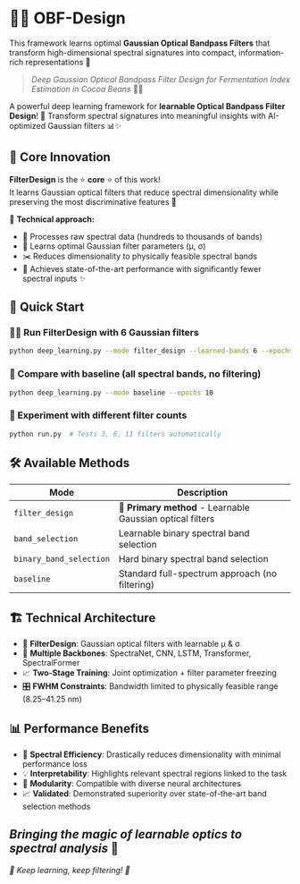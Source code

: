 # 🌈📸 OBF-Design

This framework learns optimal **Gaussian Optical Bandpass Filters** that transform high-dimensional spectral signatures into compact, information-rich representations 🌟

> *Deep Gaussian Optical Bandpass Filter Design for Fermentation Index Estimation in Cocoa Beans* 🔬💫

A powerful deep learning framework for **learnable Optical Bandpass Filter Design**! 🎯 Transform spectral signatures into meaningful insights with AI-optimized Gaussian filters 📊✨

## 🎨 Core Innovation

**FilterDesign** is the ⭐ **core** ⭐ of this work!  
It learns Gaussian optical filters that reduce spectral dimensionality while preserving the most discriminative features 🌟

🔬 **Technical approach:**
- 📡 Processes raw spectral data (hundreds to thousands of bands)
- 🧠 Learns optimal Gaussian filter parameters (μ, σ) 
- ✂️ Reduces dimensionality to physically feasible spectral bands
- 🎯 Achieves state-of-the-art performance with significantly fewer spectral inputs ✨

## 🚀 Quick Start


### 🏃‍♀️ Run FilterDesign with 6 Gaussian filters
```bash
python deep_learning.py --mode filter_design --learned-bands 6 --epochs 10
```

### 🔄 Compare with baseline (all spectral bands, no filtering)
```bash
python deep_learning.py --mode baseline --epochs 10
```

### 🎲 Experiment with different filter counts
```bash
python run.py  # Tests 3, 6, 11 filters automatically
```

## 🛠️ Available Methods

| Mode | Description |
|------|-------------|
| `filter_design` | 🌟 **Primary method** - Learnable Gaussian optical filters |
| `band_selection` | Learnable binary spectral band selection |
| `binary_band_selection` | Hard binary spectral band selection |
| `baseline` | Standard full-spectrum approach (no filtering) |

## 🏗️ Technical Architecture

- 🧪 **FilterDesign**: Gaussian optical filters with learnable μ & σ  
- 🤖 **Multiple Backbones**: SpectraNet, CNN, LSTM, Transformer, SpectralFormer  
- 📈 **Two-Stage Training**: Joint optimization + filter parameter freezing  
- 🎛️ **FWHM Constraints**: Bandwidth limited to physically feasible range (8.25–41.25 nm)

## 📊 Performance Benefits

- 🎯 **Spectral Efficiency**: Drastically reduces dimensionality with minimal performance loss  
- 💡 **Interpretability**: Highlights relevant spectral regions linked to the task  
- 🔧 **Modularity**: Compatible with diverse neural architectures  
- 📈 **Validated**: Demonstrated superiority over state-of-the-art band selection methods  


*Bringing the magic of learnable optics to spectral analysis* 💖  
---
*🌸 Keep learning, keep filtering! 🌸*
